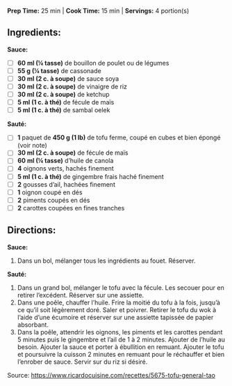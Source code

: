 **Prep Time:** 25 min  | **Cook Time:** 15 min  | **Servings:** 4 portion(s) 

## Ingredients:
**Sauce:**
- [ ] **60 ml (¼ tasse)** de bouillon de poulet ou de légumes
- [ ] **55 g (¼ tasse)** de cassonade
- [ ] **30 ml (2 c. à soupe)** de sauce soya
- [ ] **30 ml (2 c. à soupe)** de vinaigre de riz
- [ ] **30 ml (2 c. à soupe)** de ketchup
- [ ] **5 ml (1 c. à thé)** de fécule de maïs
- [ ] **5 ml (1 c. à thé)** de sambal oelek

**Sauté:**
- [ ] **1** paquet de **450 g (1 lb)** de tofu ferme, coupé en cubes et bien épongé (voir note)
- [ ] **30 ml (2 c. à soupe)** de fécule de maïs
- [ ] **60 ml (¼ tasse)** d’huile de canola
- [ ] **4** oignons verts, hachés finement
- [ ] **5 ml (1 c. à thé)** de gingembre frais haché finement
- [ ] **2** gousses d’ail, hachées finement
- [ ] **1** oignon coupé en dés
- [ ] **2** piments coupés en dés
- [ ] **2** carottes coupées en fines tranches

## Directions:
**Sauce:**
1. Dans un bol, mélanger tous les ingrédients au fouet. Réserver.

**Sauté:**
1. Dans un grand bol, mélanger le tofu avec la fécule. Les secouer pour en retirer l’excédent. Réserver sur une assiette.
2. Dans une poêle, chauffer l’huile. Frire la moitié du tofu à la fois, jusqu’à ce qu’il soit légèrement doré. Saler et poivrer. Retirer le tofu du wok à l’aide d’une écumoire et réserver sur une assiette tapissée de papier absorbant.
3. Dans la poêle, attendrir les oignons, les piments et les carottes pendant 5 minutes puis le gingembre et l’ail de 1 à 2 minutes. Ajouter de l’huile au besoin. Ajouter la sauce et porter à ébullition en remuant. Ajouter le tofu et poursuivre la cuisson 2 minutes en remuant pour le réchauffer et bien l’enrober de sauce. Servir sur du riz si désiré.

Source: https://www.ricardocuisine.com/recettes/5675-tofu-general-tao